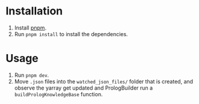 # Installation
1. Install [pnpm](https://pnpm.io/installation).
2. Run `pnpm install` to install the dependencies.

# Usage
1. Run `pnpm dev`.
2. Move `.json` files into the `watched_json_files/` folder that is created, and observe the yarray get updated and PrologBuilder run a `buildPrologKnowledgeBase` function.
